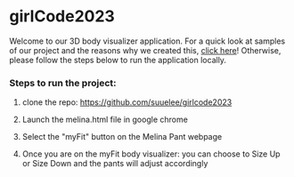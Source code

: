 # girlCode2023
Welcome to our 3D body visualizer application. For a quick look at samples of our project and the reasons why we created this, [click here](https://github.com/suuelee/girlcode2023/blob/main/myFit.pdf)! Otherwise, please follow the steps below to run the application locally. 

### Steps to run the project:

1. clone the repo: https://github.com/suuelee/girlcode2023

2. Launch the melina.html file in google chrome

3. Select the "myFit" button on the Melina Pant webpage

4. Once you are on the myFit body visualizer: you can choose to Size Up or Size Down and the pants will adjust accordingly
